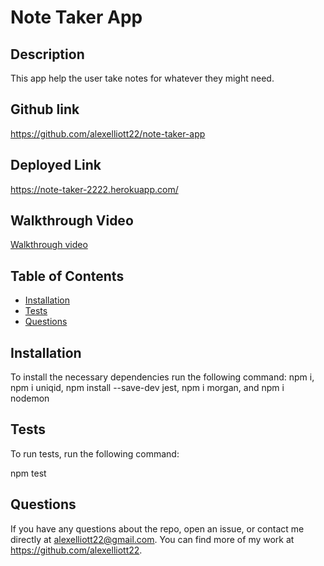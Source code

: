 
  # Note Taker App

  ## Description
  This app help the user take notes for whatever they might need. 

  ## Github link
  <https://github.com/alexelliott22/note-taker-app>

  ## Deployed Link
  <https://note-taker-2222.herokuapp.com/>


  ## Walkthrough Video
  [Walkthrough video](https://drive.google.com/file/d/18IG-HO4UPWxDRVJoOcg-yJvWhkrib8Yj/view?usp=sharing)

  ## Table of Contents

  * [Installation](#installation)
  * [Tests](#tests)
  * [Questions](#questions)

  ## Installation

  To install the necessary dependencies run the following command:
  npm i, npm i uniqid, npm install --save-dev jest, npm i morgan, and npm i nodemon


  ## Tests

  To run tests, run the following command:
  
  npm test

  ## Questions 
  If you have any questions about the repo, open an issue, or contact me directly at <alexelliott22@gmail.com>. You can find more of my work at <https://github.com/alexelliott22>.
